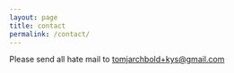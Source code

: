 ```yaml
---
layout: page
title: contact
permalink: /contact/
---
```


Please send all hate mail to tomjarchbold+kys@gmail.com
